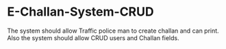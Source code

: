 # E-Challan-System-CRUD
The system should allow Traffic police man to create challan and can print. Also the system should allow CRUD users and Challan fields.
